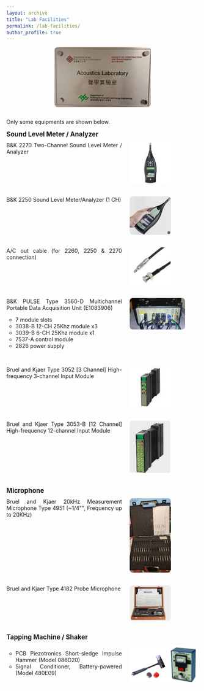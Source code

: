 ```yaml
---
layout: archive
title: "Lab Facilities"
permalink: /lab-facilities/
author_profile: true
---
```


<div style="margin-bottom: 30px; display: flex; justify-content: center;">
  <img src="/images/BEEE_acoustic_lab_2.jpg" alt="Lab Overview" style="width: 50%; border-radius: 8px;">
</div>

<style>
  .facility-list {
    list-style-type: none;
    padding-left: 0;
  }

  .facility-item {
    margin-bottom: 30px;
  }

  .facility-name {
    font-size: 1.2em;
    font-weight: bold;
    margin-bottom: 10px;
  }

  .facility-description {
    text-align: justify;
    margin-bottom: 15px;
  }
</style>

Only some equipments are shown below.
<ul class="facility-list">
  <div class="facility-name">Sound Level Meter / Analyzer</div>
  <li class="facility-item" style="display: flex; align-items: flex-start; gap: 20px;">
    <div style="flex: 1;">
      <div class="facility-description">
      B&K 2270 Two-Channel Sound Level Meter / Analyzer
      </div>
    </div>
    <div style="flex: 0.6;">
      <img src="/images/facilities//bk2270.png" alt="BK 2270" style="width: 60%; border-radius: 8px;">
    </div>
  </li>
  <li class="facility-item" style="display: flex; align-items: flex-start; gap: 20px;">
    <div style="flex: 1;">
      <div class="facility-description">
      B&K 2250 Sound Level Meter/Analyzer (1 CH)
      </div>
    </div>
    <div style="flex: 0.6;">
      <img src="/images/facilities//bk2250.png" alt="BK 2250" style="width: 60%; border-radius: 8px;">
    </div>
  </li>
  <li class="facility-item" style="display: flex; align-items: flex-start; gap: 20px;">
    <div style="flex: 1;">
      <div class="facility-description">
      A/C out cable  (for 2260, 2250 & 2270 connection)
      </div>
    </div>
    <div style="flex: 0.6;">
      <img src="/images/facilities/ac_cable.png" alt="A/C Cable" style="width: 60%; border-radius: 8px;">
    </div>
  </li>
  <li class="facility-item" style="display: flex; align-items: flex-start; gap: 20px;">
    <div style="flex: 1;">
      <div class="facility-description">
      B&K PULSE Type 3560-D Multichannel Portable Data Acquisition Unit (E1083906)
      <ul>
        <li>7 module slots</li>
        <li>3038-B 12-CH 25Khz module x3</li>
        <li>3039-B 6-CH 25Khz module x1</li>
        <li>7537-A control module</li>
        <li>2826 power supply</li>
      </ul>
      </div>
    </div>
    <div style="flex: 0.6;">
      <img src="/images/facilities/bk3560.png" alt="BK 3560D" style="width: 80%; border-radius: 8px;">
    </div>
  </li>
  <li class="facility-item" style="display: flex; align-items: flex-start; gap: 20px;">
    <div style="flex: 1;">
      <div class="facility-description">
      Bruel and Kjaer Type 3052 [3 Channel] High-frequency 3-channel Input Module
      </div>
    </div>
    <div style="flex: 0.6;">
      <img src="/images/facilities/bk3052.png" alt="BK 3052" style="width: 60%; border-radius: 8px;">
    </div>
  </li>
  <li class="facility-item" style="display: flex; align-items: flex-start; gap: 20px;">
    <div style="flex: 1;">
      <div class="facility-description">
      Bruel and Kjaer Type 3053-B [12 Channel] High-frequency 12-channel Input Module
      </div>
    </div>
    <div style="flex: 0.6;">
      <img src="/images/facilities/bk3053.png" alt="BK 3053B" style="width: 60%; border-radius: 8px;">
    </div>
  </li>

  <div class="facility-name">Microphone</div>
  <li class="facility-item" style="display: flex; align-items: flex-start; gap: 20px;">
    <div style="flex: 1;">
      <div class="facility-description">
      Bruel and Kjaer 20kHz Measurement Microphone Type 4951 (~1/4"", Frequency up to 20KHz)
      </div>
    </div>
    <div style="flex: 0.6;">
      <img src="/images/facilities/bk4951.png" alt="BK 4951" style="width: 60%; border-radius: 8px;">
    </div>
  </li>
  <li class="facility-item" style="display: flex; align-items: flex-start; gap: 20px;">
    <div style="flex: 1;">
      <div class="facility-description">
      Bruel and Kjaer Type 4182 Probe Microphone
      </div>
    </div>
    <div style="flex: 0.6;">
      <img src="/images/facilities/bk4182.png" alt="BK 4182" style="width: 60%; border-radius: 8px;">
    </div>
  </li>

  <div class="facility-name">Tapping Machine / Shaker</div>
  <li class="facility-item" style="display: flex; align-items: flex-start; gap: 20px;">
    <div style="flex: 1;">
      <div class="facility-description">
      <ul>
        <li>PCB Piezotronics Short-sledge Impulse Hammer (Model 086D20)</li>
        <li>Signal Conditioner, Battery-powered (Model 480E09)</li>
      </ul>
      </div>
    </div>
    <div style="flex: 0.6;">
      <img src="/images/facilities/tapping_machine.png" alt="Impulse Hammer" style="width: 100%; border-radius: 8px;">
    </div>
  </li>

  <!-- <div class="facility-name">Acoustic Testing Equipment</div>
  <li class="facility-item">
    <div class="facility-description">
      We maintain a comprehensive collection of acoustic measurement tools including:
      <ul>
        <li>High-precision microphones and microphone arrays</li>
        <li>Sound level meters</li>
        <li>Vibration measurement systems</li>
        <li>Signal processing and data acquisition systems</li>
      </ul>
    </div>
  </li>

  <div class="facility-name">Computational Resources</div>
  <li class="facility-item">
    <div class="facility-description">
      Our lab is equipped with powerful workstations for acoustic simulation and analysis, running specialized software for:
      <ul>
        <li>Finite element analysis</li>
        <li>Boundary element modeling</li>
        <li>Room acoustics simulation</li>
        <li>Signal processing and analysis</li>
      </ul>
    </div>
  </li> -->
</ul>
